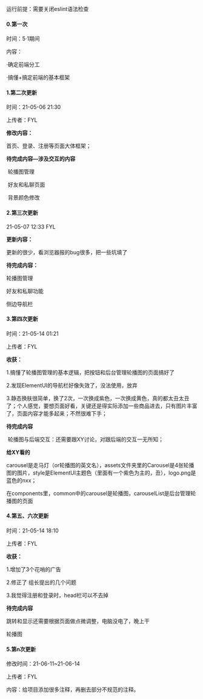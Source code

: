 运行前提：需要关闭eslint语法检查

#### 0.第一次

时间：5·1期间

内容：

·确定前端分工

·搞懂+搞定前端的基本框架



#### 1.第二次更新

时间：21-05-06 21:30

上传者：FYL

**修改内容：**

首页、登录、注册等页面大体框架；

**待完成内容—涉及交互的内容**

​	轮播图管理

​	好友和私聊页面

​	背景颜色修改

#### 2.第三次更新

21-05-07 12:33 FYL

**更新内容：**

更新的很少，看浏览器报的bug很多，把一些坑填了

**待完成内容：**

轮播图管理

好友和私聊功能

侧边导航栏

#### 3.第四次更新

时间：21-05-14 01:21

上传者：FYL

**收获：**

1.搞懂了轮播图管理的基本逻辑，把按钮和后台管理轮播图的页面搞好了

2.发现ElementUI的导航栏好像失效了，没法使用，放弃

3.静态换肤很简单，换了2次，一次换成紫色，一次换成黄色，真的都太丑太丑了；个人感觉，要想页面好看，关键还是得实际添加一些商品进去，只有图片丰富了，页面内容才能多起来；不然很难下手；

**待完成内容**

​	轮播图与后端交互：还需要跟XY讨论，对跟后端的交互一无所知；

**给XY看的**

carousel是走马灯（or轮播图的英文名），assets文件夹里的Carousel是4张轮播图的图片，style是ElementUI主题色（里面有一个紫色为主的，丑），logo.png是蓝色的nxx；

在components里，common中的carousel是轮播图，carouselList是后台管理轮播图的页面



#### 4.第五、六次更新

时间：21-05-14 18:10

上传者：FYL

**收获：**

1.增加了3个花哨的广告

2.修正了 组长提出的几个问题

3.我觉得注册和登录时，head栏可以不去掉

**待完成内容**

跳转和显示还需要根据页面做点微调整，电脑没电了，晚上干

轮播图



#### 5.第n次更新

修改时间：21-06-11~21-06-14

上传者：FYL

内容：给项目添加很多注释，再删去部分不规范的注释。

